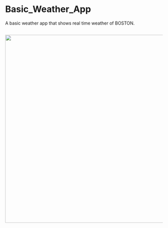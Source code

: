 # Basic_Weather_App
A basic weather app that shows real time weather  of BOSTON.
##
<p align="center">
  <img width="600" src="![image](https://user-images.githubusercontent.com/89699096/232335741-bc0e6329-5121-4d14-a50c-a87614a2b3da.png)">
</p>

